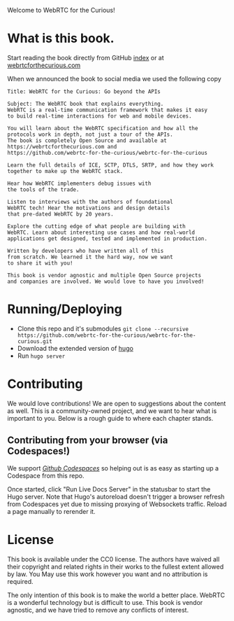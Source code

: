 Welcome to WebRTC for the Curious!

# What is this book.

Start reading the book directly from GitHub [index](content/_index.md) or at [webrtcforthecurious.com](https://webrtcforthecurious.com)

When we announced the book to social media we used the following copy

```
Title: WebRTC for the Curious: Go beyond the APIs

Subject: The WebRTC book that explains everything.
WebRTC is a real-time communication framework that makes it easy
to build real-time interactions for web and mobile devices.

You will learn about the WebRTC specification and how all the
protocols work in depth, not just a tour of the APIs.
The book is completely Open Source and available at
https://webrtcforthecurious.com and
https://github.com/webrtc-for-the-curious/webrtc-for-the-curious

Learn the full details of ICE, SCTP, DTLS, SRTP, and how they work
together to make up the WebRTC stack.

Hear how WebRTC implementers debug issues with
the tools of the trade.

Listen to interviews with the authors of foundational
WebRTC tech! Hear the motivations and design details
that pre-dated WebRTC by 20 years.

Explore the cutting edge of what people are building with
WebRTC. Learn about interesting use cases and how real-world
applications get designed, tested and implemented in production.

Written by developers who have written all of this
from scratch. We learned it the hard way, now we want
to share it with you!

This book is vendor agnostic and multiple Open Source projects
and companies are involved. We would love to have you involved!
```

# Running/Deploying

* Clone this repo and it's submodules `git clone --recursive https://github.com/webrtc-for-the-curious/webrtc-for-the-curious.git`
* Download the extended version of [hugo](https://github.com/gohugoio/hugo)
* Run `hugo server`

# Contributing

We would love contributions! We are open to suggestions about the content as well. This is a community-owned project, and we want to hear what is important to you. Below is a rough guide to where each chapter stands.

## Contributing from your browser (via Codespaces!)

We support [*Github Codespaces*](https://github.com/features/codespaces) so helping out is as easy as starting up a Codespace from this repo.

Once started, click "Run Live Docs Server" in the statusbar to start the Hugo server. Note that Hugo's autoreload doesn't trigger a browser refresh from Codespaces yet due to missing proxying of Websockets traffic. Reload a page manually to rerender it.

# License

This book is available under the CC0 license. The authors have waived all their copyright and related rights in their works to the fullest extent allowed by law. You May use this work however you want and no attribution is required.

The only intention of this book is to make the world a better place. WebRTC is a wonderful technology but is difficult to use. This book is vendor agnostic, and we have tried to remove any conflicts of interest.
